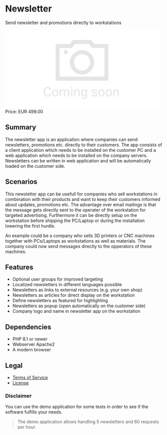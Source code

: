 # Newsletter

Send newsletter and promotions directly to workstations

<div class="splash">
    <img class="placeholder" alt="Splash" src="/tpl/img/placeholder_splash.png">
    <div class="price">Price: EUR 499.00</div>
    <div class="purchase">
        <!--<a class="button" href="#">Demo</a>
        <a class="button" href="#">Buy</a>-->
    </div>
</div>

## Summary

The newsletter app is an application where companies can send newsletters, promotions etc. directly to their customers. The app consists of a client application which needs to be installed on the customer PC and a web application which needs to be installed on the company servers. Newsletters can be written in web application and will be automatically loaded on the customer side.

## Scenarios

This newsletter app can be usefull for companies who sell workstations in combination with their products and want to keep their customers informed about updates, promotions etc. The advantage over email mailings is that the message gets directly sent to the operater of the workstation for targeted advertising. Furthermore it can be directly setup on the workstation before shipping the PC/Laptop or during the installation lowering the first hurdle.

An example could be a company who sells 3D printers or CNC machines together with PCs/Laptops as workstations as well as materials. The company could now send messages directly to the opperators of these machines.

## Features

* Optional user groups for improved targeting
* Localized newsletters in different languages possible
* Newsletters as links to external resources (e.g. your own shop)
* Newsletters as articles for direct display on the workstation
* Define newsletters as featured for highlighting
* Newsletters as popup (open automatically on the customer side)
* Company logo and name in newsletter app on the workstation

## Dependencies

* PHP 8.1 or newer
* Webserver Apache2
* A modern browser

## Legal

* [Terms of Service](/en/terms)
* [License](/content/licenses/LICENSE%20V2.txt)

### Disclaimer

You can use the demo application for some tests in order to see if the software fulfills your needs.

> The demo application allows handling 5 newsletters and 60 requests per hour.
